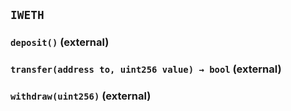 ## `IWETH`

### `deposit()` (external)

### `transfer(address to, uint256 value) → bool` (external)

### `withdraw(uint256)` (external)
